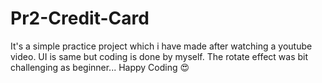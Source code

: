 # Pr2-Credit-Card
It's a simple practice project which i have made after watching a youtube video. UI is same but coding is done by myself. The rotate effect was bit challenging as beginner...
Happy Coding 😍
